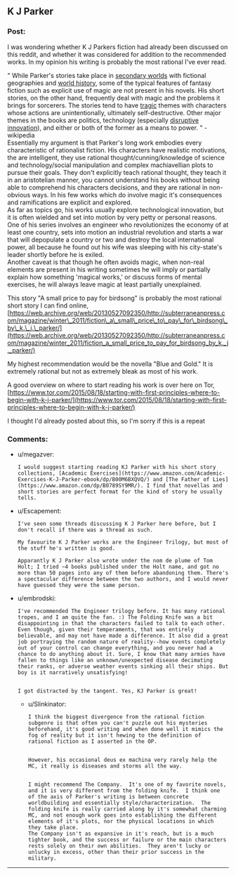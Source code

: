 ## K J Parker

### Post:

I was wondering whether K J Parkers fiction had already been discussed on this reddit, and whether it was considered for addition to the recommended works.  In my opinion his writing is probably the most rational I've ever read.  


" While Parker's stories take place in [secondary worlds](https://en.wikipedia.org/wiki/Parallel_universe_(fiction)) with fictional geographies and [world history](https://en.wikipedia.org/wiki/World_history),  some of the typical features of fantasy fiction such as explicit use of  magic are not present in his novels. His short stories, on the other  hand, frequently deal with magic and the problems it brings for  sorcerers. The stories tend to have [tragic](https://en.wikipedia.org/wiki/Tragedy)  themes with characters whose actions are unintentionally, ultimately  self-destructive. Other major themes in the books are politics,  technology (especially [disruptive innovation](https://en.wikipedia.org/wiki/Disruptive_innovation)), and either or both of the former as a means to power.  "  -wikipedia  
Essentially my argument is that Parker's long work embodies every characteristic of rationalist fiction. His characters have realistic motivations, the are intelligent, they use rational thought/cunning/knowledge of science and technology/social manipulation and complex machiavellian plots to pursue their goals.  They don't explicitly teach rational thought, they teach it in an aristotelian manner, you cannot understand his books without being able to comprehend his characters decisions, and they are rational in non-obvious ways. In his few works which do involve magic it's consequences and ramifications are explicit and explored.  
As far as topics go, his works usually explore technological innovation, but it is often wielded and set into motion by very petty or personal reasons.  One of his series involves an engineer who revolutionizes the economy of at least one country, sets into motion an industrial revolution and starts a war that will depopulate a country or two and destroy the local international power, all because he found out his wife was sleeping with his city-state's leader shortly before he is exiled.  
Another caveat is that though he often avoids magic, when non-real elements are present in his writing sometimes he will imply or partially explain how something 'magical works,' or discuss forms of mental exercises, he will always leave magic at least partially unexplained.  


This story "A small price to pay for birdsong" is probably the most rational short story I can find online,[https://web.archive.org/web/20130527092350/http://subterraneanpress.com/magazine/winter\_2011/fiction\_a\_small\_price\_to\_pay\_for\_birdsong\_by\_k.\_j.\_parker/](https://web.archive.org/web/20130527092350/http://subterraneanpress.com/magazine/winter_2011/fiction_a_small_price_to_pay_for_birdsong_by_k._j._parker/)  


My highest recommendation would be the novella "Blue and Gold." It is extremely rational but not as extremely bleak as most of his work.  


A good overview on where to start reading his work is over here on Tor, [https://www.tor.com/2015/08/18/starting-with-first-principles-where-to-begin-with-k-j-parker/](https://www.tor.com/2015/08/18/starting-with-first-principles-where-to-begin-with-k-j-parker/)  


I thought I'd already posted about this, so I'm sorry if this is a repeat

### Comments:

- u/megazver:
  ```
  I would suggest starting reading KJ Parker with his short story collections, [Academic Exercises](https://www.amazon.com/Academic-Exercises-K-J-Parker-ebook/dp/B00M6BXQVQ/) and [The Father of Lies](https://www.amazon.com/dp/B0789SY9MR/). I find that novellas and short stories are perfect format for the kind of story he usually tells.
  ```

- u/Escapement:
  ```
  I've seen some threads discussing K J Parker here before, but I don't recall if there was a thread as such.

  My favourite K J Parker works are the Engineer Trilogy, but most of the stuff he's written is good. 

  Apparantly K J Parker also wrote under the nom de plume of Tom Holt; I tried ~4 books published under the Holt name, and got no more than 50 pages into any of them before abandoning them. There's a spectacular difference between the two authors, and I would never have guessed they were the same person.
  ```

- u/embrodski:
  ```
  I've recommended The Engineer trilogy before. It has many rational tropes, and I am quite the fan. :) The Folding Knife was a bit disappointing in that the characters failed to talk to each other. Even though, given their temperaments, that was entirely believable, and may not have made a difference. It also did a great job portraying the random nature of reality--how events completely out of your control can change everything, and you never had a chance to do anything about it. Sure, I know that many armies have fallen to things like an unknown/unexpected disease decimating their ranks, or adverse weather events sinking all their ships. But boy is it narratively unsatisfying!  


  I got distracted by the tangent. Yes, KJ Parker is great!
  ```

  - u/Slinkinator:
    ```
    I think the biggest divergence from the rational fiction subgenre is that often you can't puzzle out his mysteries beforehand, it's good writing and when done well it mimics the fog of reality but it isn't hewing to the definition of rational fiction as I asserted in the OP.  


    However, his occasional deus ex machina very rarely help the MC, it really is diseases and storms all the way.  


    I might recommend The Company.  It's one of my favorite novels, and it is very different from the folding knife.  I think one of the axis of Parker's writing is between concrete worldbuilding and essentially style/characterization.  The folding knife is really carried along by it's somewhat charming MC, and not enough work goes into establishing the different elements of it's plots, nor the physical locations in which they take place.  
    The Company isn't as expansive in it's reach, but is a much tighter book, and the success or failure or the main characters rests solely on their own abilities.  They aren't lucky or unlucky in excess, other than their prior success in the military.
    ```

---

